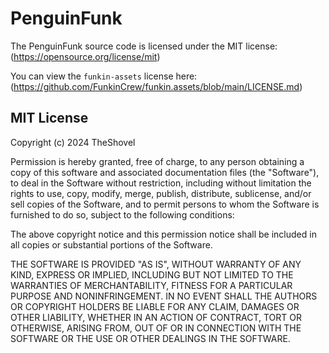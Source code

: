 # PenguinFunk

The PenguinFunk source code is licensed under the MIT license: (https://opensource.org/license/mit)  

You can view the `funkin-assets` license here: (https://github.com/FunkinCrew/funkin.assets/blob/main/LICENSE.md)  

## MIT License

Copyright (c) 2024 TheShovel

Permission is hereby granted, free of charge, to any person obtaining a copy
of this software and associated documentation files (the "Software"), to deal
in the Software without restriction, including without limitation the rights
to use, copy, modify, merge, publish, distribute, sublicense, and/or sell
copies of the Software, and to permit persons to whom the Software is
furnished to do so, subject to the following conditions:

The above copyright notice and this permission notice shall be included in all
copies or substantial portions of the Software.

THE SOFTWARE IS PROVIDED "AS IS", WITHOUT WARRANTY OF ANY KIND, EXPRESS OR
IMPLIED, INCLUDING BUT NOT LIMITED TO THE WARRANTIES OF MERCHANTABILITY,
FITNESS FOR A PARTICULAR PURPOSE AND NONINFRINGEMENT. IN NO EVENT SHALL THE
AUTHORS OR COPYRIGHT HOLDERS BE LIABLE FOR ANY CLAIM, DAMAGES OR OTHER
LIABILITY, WHETHER IN AN ACTION OF CONTRACT, TORT OR OTHERWISE, ARISING FROM,
OUT OF OR IN CONNECTION WITH THE SOFTWARE OR THE USE OR OTHER DEALINGS IN THE
SOFTWARE.
